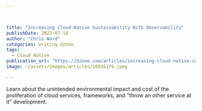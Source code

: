 ```yaml
---



title: "Increasing Cloud-Native Sustainability With Observability"
publishDate: 2022-07-10
author: "Chris Ward"
categories: writing dzone
tags: 
  - Cloud Native
publication_url: "https://dzone.com/articles/increasing-cloud-native-sustainability-with-observ"
image: ~/assets/images/articles/16036179.jpeg

---
```

Learn about the unintended environmental impact and cost of the proliferation of cloud services, frameworks, and "throw an other service at it" development.

